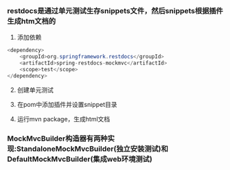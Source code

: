 ### restdocs是通过单元测试生存snippets文件，然后snippets根据插件生成htm文档的

1. 添加依赖
```java
<dependency>
    <groupId>org.springframework.restdocs</groupId>
    <artifactId>spring-restdocs-mockmvc</artifactId>
    <scope>test</scope>
</dependency>
```
2. 创建单元测试

3. 在pom中添加插件并设置snippet目录

4. 运行mvn package，生成html文档

### MockMvcBuilder构造器有两种实现:StandaloneMockMvcBuilder(独立安装测试)和DefaultMockMvcBuilder(集成web环境测试)
